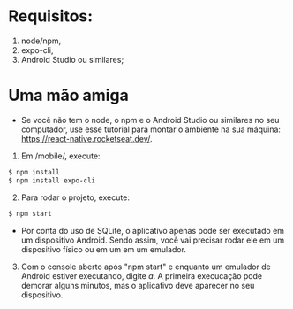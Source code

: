 # Requisitos: 

1. node/npm,
2. expo-cli,
3. Android Studio ou similares;

# Uma mão amiga

- Se você não tem o node, o npm e o Android Studio ou similares no seu computador, use esse tutorial para montar o ambiente na sua máquina: https://react-native.rocketseat.dev/.

1. Em /mobile/, execute:
```bash
$ npm install
$ npm install expo-cli
```

2. Para rodar o projeto, execute:
```bash
$ npm start
```

- Por conta do uso de SQLite, o aplicativo apenas pode ser executado em um dispositivo Android. Sendo assim, você vai precisar rodar ele em um dispositivo físico ou em um em um emulador.

3. Com o console aberto após "npm start" e enquanto um emulador de Android estiver executando, digite *a*. A primeira execucação pode demorar alguns minutos, mas o aplicativo deve aparecer no seu dispositivo.
